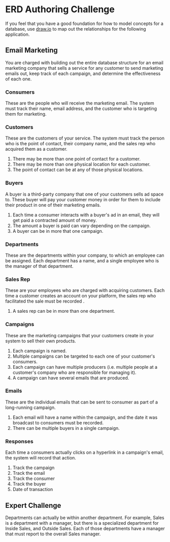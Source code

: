 # ERD Authoring Challenge

If you feel that you have a good foundation for how to model concepts for a database, use [draw.io](https://www.draw.io) to map out the relationships for the following application.

## Email Marketing

You are charged with building out the entire database structure for an email marketing company that sells a service for any customer to send marketing emails out, keep track of each campaign, and determine the effectiveness of each one.

### Consumers

These are the people who will receive the marketing email. The system must track their name, email address, and the customer who is targeting them for marketing.

### Customers

These are the customers of your service. The system must track the person who is the point of contact, their company name, and the sales rep who acquired them as a customer.

1. There may be more than one point of contact for a customer.
2. There may be more than one physical location for each customer.
3. The point of contact can be at any of those physical locations.

### Buyers

A buyer is a third-party company that one of your customers sells ad space to. These buyer will pay your customer money in order for them to include their product in one of their marketing emails.

1. Each time a consumer interacts with a buyer's ad in an email, they will get paid a contracted amount of money.
1. The amount a buyer is paid can vary depending on the campaign.
1. A buyer can be in more that one campaign.

### Departments

These are the departments within your company, to which an employee can be assigned. Each department has a name, and a single employee who is the manager of that department.

### Sales Rep

These are your employees who are charged with acquiring customers. Each time a customer creates an account on your platform, the sales rep who facilitated the sale must be recorded .

1. A sales rep can be in more than one department.

### Campaigns

These are the marketing campaigns that your customers create in your system to sell their own products.

1. Each campaign is named.
1. Multiple campaigns can be targeted to each one of your customer's consumers.
1. Each campaign can have multiple producers (i.e. multiple people at a customer's company who are responsible for managing it).
1. A campaign can have several emails that are produced.

### Emails

These are the individual emails that can be sent to consumer as part of a long-running campaign.

1. Each email will have a name within the campaign, and the date it was broadcast to consumers must be recorded.
1. There can be multiple buyers in a single campaign.

### Responses

Each time a consumers actually clicks on a hyperlink in a campaign's email, the system will record that action.

1. Track the campaign
1. Track the email
1. Track the consumer
1. Track the buyer
1. Date of transaction

## Expert Challenge

Departments can actually be within another department. For example, Sales is a department with a manager, but there is a specialized department for Inside Sales, and Outside Sales. Each of those departments have a manager that must report to the overall Sales manager.



